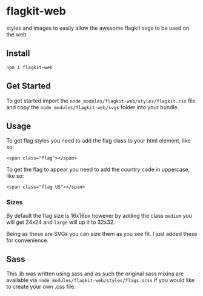 # flagkit-web
styles and images to easily allow the awesome flagkit svgs to be used on the web

## Install
```npm i flagkit-web```

## Get Started

To get started import the ```node_modules/flagkit-web/styles/flagkit.css``` file and copy the ```node_modules/flagkit-web/svgs``` folder into your bundle.


## Usage

To get flag styles you need to add the flag class to your html element, like so:

```<span class="flag"></span>```

To get the flag to appear you need to add the country code in uppercase, like so:

```<span class="flag US"></span>```

### Sizes

By default the flag size is 16x16px however by adding the class ```medium``` you will get 24x24 and ```large``` will up it to 32x32.

Being as these are SVGs you can size them as you see fit. I just added these for convenience.

## Sass

This lib was written using sass and as such the original sass mixins are available via ```node_modules/flagkit-web/styles/flags.scss``` if you would like to create your own .css file.
